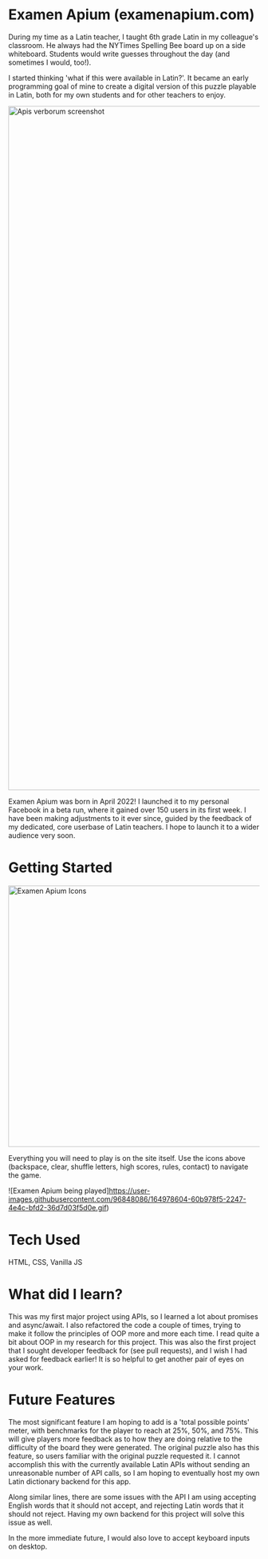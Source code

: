 # Examen Apium (examenapium.com)
During my time as a Latin teacher, I taught 6th grade Latin in my colleague's classroom. He always had the NYTimes Spelling Bee board up on a side whiteboard. Students would write guesses throughout the day (and sometimes I would, too!).

I started thinking 'what if this were available in Latin?'. It became an early programming goal of mine to create a digital version of this puzzle playable in Latin, both for my own students and for other teachers to enjoy.

<img width="1369" alt="Apis verborum screenshot" src="https://user-images.githubusercontent.com/96848086/164977726-49768e84-bee8-4408-a190-71d3d013fa01.png">

Examen Apium was born in April 2022! I launched it to my personal Facebook in a beta run, where it gained over 150 users in its first week. I have been making adjustments to it ever since, guided by the feedback of my dedicated, core userbase of Latin teachers. I hope to launch it to a wider audience very soon.

# Getting Started
<img width="523" alt="Examen Apium Icons" src="https://user-images.githubusercontent.com/96848086/164978424-70673793-24ec-40de-87f5-61b95587747f.png">

Everything you will need to play is on the site itself. Use the icons above (backspace, clear, shuffle letters, high scores, rules, contact) to navigate the game.

![Examen Apium being played]https://user-images.githubusercontent.com/96848086/164978604-60b978f5-2247-4e4c-bfd2-36d7d03f5d0e.gif)

# Tech Used
HTML, CSS, Vanilla JS 

# What did I learn?
This was my first major project using APIs, so I learned a lot about promises and async/await. I also refactored the code a couple of times, trying to make it follow the principles of OOP more and more each time. I read quite a bit about OOP in my research for this project. This was also the first project that I sought developer feedback for (see pull requests), and I wish I had asked for feedback earlier! It is so helpful to get another pair of eyes on your work.

# Future Features
The most significant feature I am hoping to add is a 'total possible points' meter, with benchmarks for the player to reach at 25%, 50%, and 75%. This will give players more feedback as to how they are doing relative to the difficulty of the board they were generated. The original puzzle also has this feature, so users familiar with the original puzzle requested it. I cannot accomplish this with the currently available Latin APIs without sending an unreasonable number of API calls, so I am hoping to eventually host my own Latin dictionary backend for this app.

Along similar lines, there are some issues with the API I am using accepting English words that it should not accept, and rejecting Latin words that it should not reject. Having my own backend for this project will solve this issue as well.

In the more immediate future, I would also love to accept keyboard inputs on desktop. 

